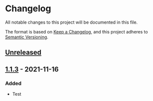# Changelog

All notable changes to this project will be documented in this file.

The format is based on [Keep a Changelog](https://keepachangelog.com/en/1.0.0/),
and this project adheres to [Semantic Versioning](https://semver.org/spec/v2.0.0.html).

## [Unreleased]

## [1.1.3] - 2021-11-16

### Added

-   Test

[Unreleased]: https://github.com/atc-net/atc-cosmos-eventstore/compare/v1.1.3...HEAD

[1.1.3]: https://github.com/atc-net/atc-cosmos-eventstore/compare/1d853dcb043e906a8b92c4b74f113dc676419233...1.1.3
